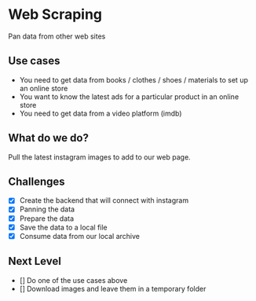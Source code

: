 # Web Scraping

Pan data from other web sites

## Use cases

- You need to get data from books / clothes / shoes / materials to set up an online store
- You want to know the latest ads for a particular product in an online store
- You need to get data from a video platform (imdb)

## What do we do?

Pull the latest instagram images to add to our web page.

## Challenges

- [x] Create the backend that will connect with instagram
- [x] Panning the data
- [x] Prepare the data
- [x] Save the data to a local file
- [x] Consume data from our local archive

## Next Level

- [] Do one of the use cases above
- [] Download images and leave them in a temporary folder
